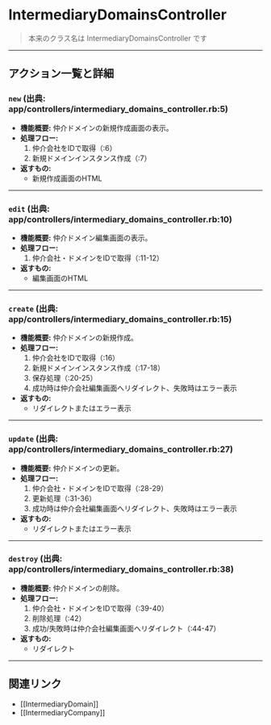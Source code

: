 # IntermediaryDomainsController

> 本来のクラス名は IntermediaryDomainsController です

---

## アクション一覧と詳細

### `new` (出典: app/controllers/intermediary_domains_controller.rb:5)

* **機能概要:**
  仲介ドメインの新規作成画面の表示。
* **処理フロー:**
    1. 仲介会社をIDで取得（:6）
    2. 新規ドメインインスタンス作成（:7）
* **返すもの:**
    - 新規作成画面のHTML

---

### `edit` (出典: app/controllers/intermediary_domains_controller.rb:10)

* **機能概要:**
  仲介ドメイン編集画面の表示。
* **処理フロー:**
    1. 仲介会社・ドメインをIDで取得（:11-12）
* **返すもの:**
    - 編集画面のHTML

---

### `create` (出典: app/controllers/intermediary_domains_controller.rb:15)

* **機能概要:**
  仲介ドメインの新規作成。
* **処理フロー:**
    1. 仲介会社をIDで取得（:16）
    2. 新規ドメインインスタンス作成（:17-18）
    3. 保存処理（:20-25）
    4. 成功時は仲介会社編集画面へリダイレクト、失敗時はエラー表示
* **返すもの:**
    - リダイレクトまたはエラー表示

---

### `update` (出典: app/controllers/intermediary_domains_controller.rb:27)

* **機能概要:**
  仲介ドメインの更新。
* **処理フロー:**
    1. 仲介会社・ドメインをIDで取得（:28-29）
    2. 更新処理（:31-36）
    3. 成功時は仲介会社編集画面へリダイレクト、失敗時はエラー表示
* **返すもの:**
    - リダイレクトまたはエラー表示

---

### `destroy` (出典: app/controllers/intermediary_domains_controller.rb:38)

* **機能概要:**
  仲介ドメインの削除。
* **処理フロー:**
    1. 仲介会社・ドメインをIDで取得（:39-40）
    2. 削除処理（:42）
    3. 成功/失敗時は仲介会社編集画面へリダイレクト（:44-47）
* **返すもの:**
    - リダイレクト

---

## 関連リンク
- [[IntermediaryDomain]]
- [[IntermediaryCompany]] 